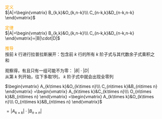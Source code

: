 <font color=orange>定义</font>  
 $|A|=\begin{vmatrix}  
B_{k,k}&O_{k,n-k}\\\  
C_{n-k,k}&D_{n-k,n-k}  
\end{vmatrix}$  
  
<font color=orange>定律</font>  
 $|A|=\begin{vmatrix}  
B_{k,k}&O_{k,n-k}\\\  
C_{n-k,k}&D_{n-k,n-k}  
\end{vmatrix}=|B|\cdot|D|$  
  
<font color=orange>推导</font>  
按前 $k$ 行进行拉普拉斯展开：包含前 $k$ 行的所有 $k$ 阶子式与其代数余子式乘积之和  
  
观察得，有且只有一组可能不为零： $|B|\cdot|D|$  
从第 $k$ 列开始，往下多取1列， $k$ 阶子式中就会出现全零列  
  
  
 $\begin{vmatrix}  
A_{k\times k}&O_{k\times n}\\\  
C_{n\times k}&B_{n\times n}  
\end{vmatrix}  
=\begin{vmatrix}  
A_{k\times k}&C_{k\times n}\\\  
O_{n\times k}&B_{n\times n}  
\end{vmatrix}  
=\begin{vmatrix}  
A_{k\times k}&O_{k\times n}\\\  
O_{n\times k}&B_{n\times n}  
\end{vmatrix}$  
  
 $=|A_{k\times k}|\cdot|B_{n\times n}|$  
